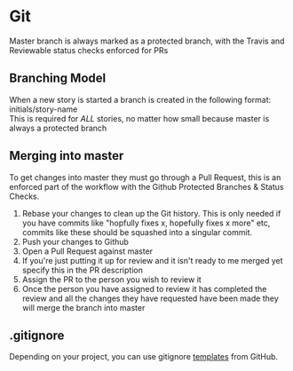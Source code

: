 # Git

Master branch is always marked as a protected branch, with the Travis and Reviewable status checks enforced for PRs

## Branching Model
When a new story is started a branch is created in the following format: initials/story-name  
This is required for _ALL_ stories, no matter how small because master is always a protected branch

## Merging into master
To get changes into master they must go through a Pull Request, this is an enforced part of the workflow with the Github Protected Branches & Status Checks.

1. Rebase your changes to clean up the Git history. This is only needed if you have commits like "hopfully fixes x, hopefully fixes x more" etc, commits like these should be squashed into a singular commit. 
2. Push your changes to Github
3. Open a Pull Request against master
4. If you're just putting it up for review and it isn't ready to me merged yet specify this in the PR description
5. Assign the PR to the person you wish to review it
6. Once the person you have assigned to review it has completed the review and all the changes they have requested have been made they will merge the branch into master

## .gitignore
Depending on your project, you can use gitignore [templates](https://github.com/github/gitignore) from GitHub. 
